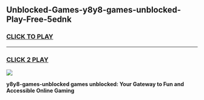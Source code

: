 
## Unblocked-Games-y8y8-games-unblocked-Play-Free-5ednk
<h3>
<a href="https://premium76.site?title=y8y8-games-unblocked&ref=18A1">CLICK TO PLAY</a></h3>
<hr>

<h3>
<a href="https://premium76.site?title=y8y8-games-unblocked&ref=18A1">CLICK 2 PLAY</a>
  
</h3>

<a href="https://premium76.site?title=y8y8-games-unblocked&ref=18A1"><img src="https://clearcache.store/games.png"></a>


**y8y8-games-unblocked games unblocked: Your Gateway to Fun and Accessible Online Gaming**
